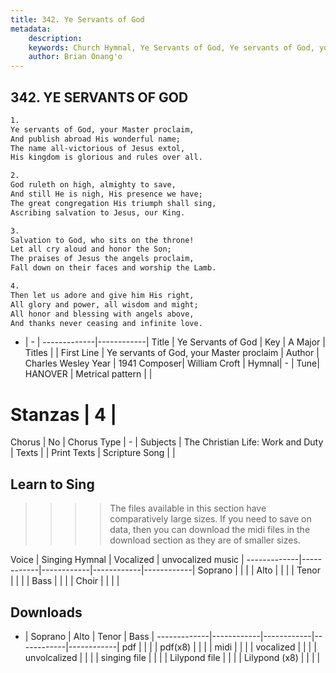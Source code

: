 ```yaml
---
title: 342. Ye Servants of God
metadata:
    description: 
    keywords: Church Hymnal, Ye Servants of God, Ye servants of God, your Master proclaim, 
    author: Brian Onang'o
---
```



## 342. YE SERVANTS OF GOD

```txt
1.
Ye servants of God, your Master proclaim, 
And publish abroad His wonderful name; 
The name all-victorious of Jesus extol, 
His kingdom is glorious and rules over all. 

2.
God ruleth on high, almighty to save, 
And still He is nigh, His presence we have; 
The great congregation His triumph shall sing, 
Ascribing salvation to Jesus, our King.

3.
Salvation to God, who sits on the throne! 
Let all cry aloud and honor the Son; 
The praises of Jesus the angels proclaim, 
Fall down on their faces and worship the Lamb.

4.
Then let us adore and give him His right, 
All glory and power, all wisdom and might; 
All honor and blessing with angels above, 
And thanks never ceasing and infinite love.
```

- |   -  |
-------------|------------|
Title | Ye Servants of God |
Key | A Major |
Titles |  |
First Line | Ye servants of God, your Master proclaim |
Author | Charles Wesley
Year | 1941
Composer| William Croft |
Hymnal|  - |
Tune| HANOVER |
Metrical pattern | |
# Stanzas | 4 |
Chorus | No |
Chorus Type | - |
Subjects | The Christian Life: Work and Duty |
Texts |  |
Print Texts | 
Scripture Song |  |
  
## Learn to Sing

>>>> The files available in this section have comparatively large sizes. If you need to save on data, then you can download the midi files in the download section as they are of smaller sizes.

Voice |  Singing Hymnal | Vocalized | unvocalized music |
-------------|------------|------------|------------|------------|
Soprano | | | |
Alto | | | |
Tenor | | | |
Bass | | | |
Choir | | | |

## Downloads

- |  Soprano | Alto | Tenor | Bass |
-------------|------------|------------|------------|------------|
pdf | | | |
pdf(x8) | | | |
midi | | | |
vocalized | | | |
unvolcalized | | | |
singing file | | | |
Lilypond file | | | |
Lilypond (x8) | | | |
  